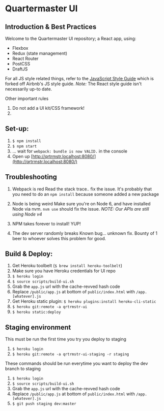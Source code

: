 # Quartermaster UI

## Introduction & Best Practices
Welcome to the Quartermaster UI repository; a React app, using:
- Flexbox
- Redux (state management)
- React Router
- PostCSS
- DraftJS

For all JS style related things, refer to the [JavaScript Style Guide](https://github.com/qrtrmstr/javascript) which is forked off Airbnb's JS style guide. *Note:* The React style guide isn't necessarily up-to date.

Other important rules
1. Do not add a UI kit/CSS framework!
2.

## Set-up:
1. `$ npm install`
2. `$ npm start`
3. ... wait for `webpack: bundle is now VALID.` in the console
4. Open up [http://qrtrmstr.localhost:8080/](http://qrtrmstr.localhost:8080/)

## Troubleshooting
1. Webpack is red
Read the stack trace.. fix the issue. It's probably that you need to do an `npm install` because someone added a new package

2. Node is being weird
Make sure you're on Node 6, and have installed Node via nvm. `nvm use` should fix the issue.
*NOTE: Our APIs are still using Node v4*

3. NPM takes forever to install!
YUP!

4. The dev server randomly breaks
Known bug... unknown fix. Bounty of 1 beer to whoever solves this problem for good.

## Build & Deploy:
1. Get Heroku toolbelt (`$ brew install heroku-toolbelt`)
2. Make sure you have Heroku credentials for UI repo
3. `$ heroku login`
4. `$ source scripts/build-ui.sh`
5. Grab the `app.js` url with the cache-revved hash code
6. Replace `/public/app.js` at bottom of `public/index.html` with `/app.[whatever].js`
7. Get Heroku static plugin: `$ heroku plugins:install heroku-cli-static`
8. `$ heroku git:remote -a qrtrmstr-ui`
9. `$ heroku static:deploy`


## Staging environment
This must be run the first time you try you deploy to staging
1. `$ heroku login`
2. `$ heroku git:remote -a qrtrmstr-ui-staging -r staging`

These commands should be run everytime you want to deploy the dev branch to staging
1. `$ heroku login`
2. `$ source scripts/build-ui.sh`
3. Grab the `app.js` url with the cache-revved hash code
4. Replace `/public/app.js` at bottom of `public/index.html` with `/app.[whatever].js`
5. `$ git push staging dev:master`
